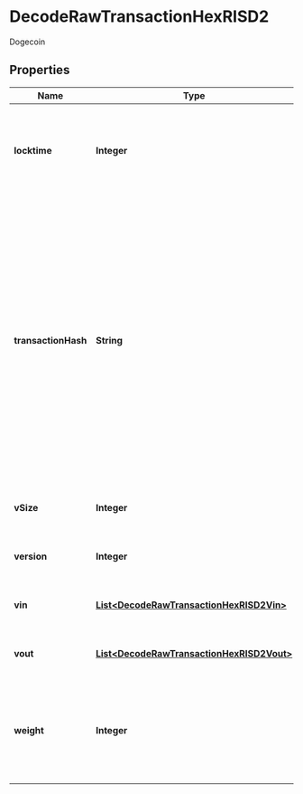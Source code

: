

# DecodeRawTransactionHexRISD2

Dogecoin

## Properties

| Name | Type | Description | Notes |
|------------ | ------------- | ------------- | -------------|
|**locktime** | **Integer** | Represents the time at which a particular transaction can be added to the blockchain. |  |
|**transactionHash** | **String** | Represents the same as transactionId for account-based protocols like Ethereum, while it could be different in UTXO-based protocols like Bitcoin. E.g., in UTXO-based protocols hash is different from transactionId for SegWit transactions. |  |
|**vSize** | **Integer** | Represents the virtual size of this transaction. |  |
|**version** | **Integer** | Represents transaction version number |  |
|**vin** | [**List&lt;DecodeRawTransactionHexRISD2Vin&gt;**](DecodeRawTransactionHexRISD2Vin.md) | Represents the transaction inputs. |  |
|**vout** | [**List&lt;DecodeRawTransactionHexRISD2Vout&gt;**](DecodeRawTransactionHexRISD2Vout.md) | Represents the transaction outputs. |  |
|**weight** | **Integer** | Represents the size of a block, measured in weight units and including the segwit discount. |  [optional] |



